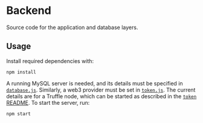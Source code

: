 # Backend

Source code for the application and database layers.

## Usage

Install required dependencies with:

```
npm install
```

A running MySQL server is needed, and its details must be specified in [`database.js`].
Similarly, a web3 provider must be set in [`token.js`].
The current details are for a Truffle node, which can be started as described in the [`token` README].
To start the server, run:

```
npm start
```

[`database.js`]: database.js
[`token.js`]: token.js
[`token` README]: token/README.md
